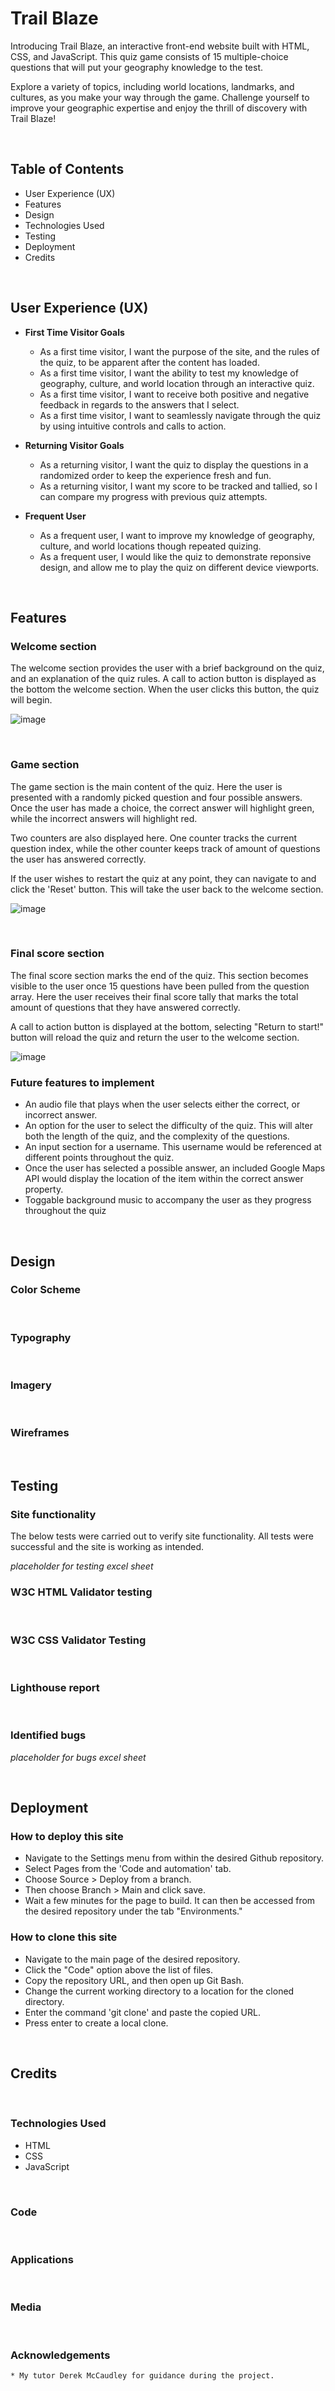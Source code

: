 # Trail Blaze
Introducing Trail Blaze, an interactive front-end website built with HTML, CSS, and JavaScript. This quiz game consists of 15 multiple-choice questions that will put your geography knowledge to the test. 

Explore a variety of topics, including world locations, landmarks, and cultures, as you make your way through the game. Challenge yourself to improve your geographic expertise and enjoy the thrill of discovery with Trail Blaze!

<br>

## Table of Contents
 * User Experience (UX)
 * Features
 * Design
 * Technologies Used
 * Testing
 * Deployment
 * Credits

<br>

## User Experience (UX)
* **First Time Visitor Goals**
  * As a first time visitor, I want the purpose of the site, and the rules of the quiz, to be apparent after the content has loaded.
  * As a first time visitor, I want the ability to test my knowledge of geography, culture, and world location through an interactive quiz.
  * As a first time visitor, I want to receive both positive and negative feedback in regards to the answers that I select.
  * As a first time visitor, I want to seamlessly navigate through the quiz by using intuitive controls and calls to action.

* **Returning Visitor Goals**
  * As a returning visitor, I want the quiz to display the questions in a randomized order to keep the experience fresh and fun. 
  * As a returning visitor, I want my score to be tracked and tallied, so I can compare my progress with previous quiz attempts.

* **Frequent User**
  * As a frequent user, I want to improve my knowledge of geography, culture, and world locations though repeated quizing.
  * As a frequent user, I would like the quiz to demonstrate reponsive design, and allow me to play the quiz on different device viewports.

<br>

## Features

### Welcome section

The welcome section provides the user with a brief background on the quiz, and an explanation of the quiz rules. A call to action button is displayed as the bottom the welcome section. When the user clicks this button, the quiz will begin.

![image](https://github.com/JakeDelaney/PP2-Trail-Blaze/assets/76518393/e4bd4d58-616e-47ec-9487-5eec3d6daf10)

<br>

### Game section

The game section is the main content of the quiz. Here the user is presented with a randomly picked question and four possible answers. Once the user has made a choice, the correct answer will highlight green, while the incorrect answers will highlight red.

Two counters are also displayed here. One counter tracks the current question index, while the other counter keeps track of amount of questions the user has answered correctly.

If the user wishes to restart the quiz at any point, they can navigate to and click the 'Reset' button. This will take the user back to the welcome section.

![image](https://github.com/JakeDelaney/PP2-Trail-Blaze/assets/76518393/0119faa0-9458-4dd7-bc53-ceed2d552e12)

<br>

### Final score section

The final score section marks the end of the quiz. This section becomes visible to the user once 15 questions have been pulled from the question array. Here the user receives their final score tally that marks the total amount of questions that they have answered correctly.

A call to action button is displayed at the bottom, selecting "Return to start!" button will reload the quiz and return the user to the welcome section.

![image](https://github.com/JakeDelaney/PP2-Trail-Blaze/assets/76518393/6aee3c72-097e-4957-b14b-4448becd8f8d)
<br>

### Future features to implement
* An audio file that plays when the user selects either the correct, or incorrect answer.
* An option for the user to select the difficulty of the quiz. This will alter both the length of the quiz, and the complexity of the questions.
* An input section for a username. This username would be referenced at different points throughout the quiz.
* Once the user has selected a possible answer, an included Google Maps API would display the location of the item within the correct answer property.
* Toggable background music to accompany the user as they progress throughout the quiz
<br>

## Design
### Color Scheme

<br>

### Typography

<br>

### Imagery

<br>

### Wireframes

<br>

## Testing
### Site functionality
The below tests were carried out to verify site functionality. All tests were successful and the site is working as intended.

*placeholder for testing excel sheet*
<br>

### W3C HTML Validator testing

<br>

### W3C CSS Validator Testing

<br>

### Lighthouse report

<br>

### Identified bugs

*placeholder for bugs excel sheet*

<br>

## Deployment
### How to deploy this site
* Navigate to the Settings menu from within the desired Github repository.
* Select Pages from the 'Code and automation' tab.
* Choose Source > Deploy from a branch.
* Then choose Branch > Main and click save.
* Wait a few minutes for the page to build. It can then be accessed from the desired repository under the tab "Environments."

### How to clone this site
 * Navigate to the main page of the desired repository.
 * Click the "Code" option above the list of files.
 * Copy the repository URL, and then open up Git Bash.
 * Change the current working directory to a location for the cloned directory.
 * Enter the command 'git clone' and paste the copied URL.
 * Press enter to create a local clone.
 
 <br>
 
 ## Credits
 <br>
 
 ### Technologies Used
   * HTML
   * CSS
   * JavaScript
  <br>
  
 ### Code
<br>

 ### Applications
<br>

 ### Media 
<br>

 ### Acknowledgements
    * My tutor Derek McCaudley for guidance during the project.
